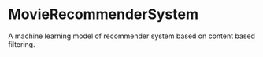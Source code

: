 # MovieRecommenderSystem
 A machine learning model of recommender system based on content based filtering.

